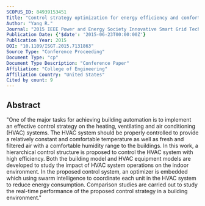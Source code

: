 ```yaml
---
SCOPUS_ID: 84939153451
Title: "Control strategy optimization for energy efficiency and comfort management in HVAC systems"
Author: "Yang R."
Journal: "2015 IEEE Power and Energy Society Innovative Smart Grid Technologies Conference, ISGT 2015"
Publication Date: {'$date': '2015-06-23T00:00:00Z'}
Publication Year: 2015
DOI: "10.1109/ISGT.2015.7131863"
Source Type: "Conference Proceeding"
Document Type: "cp"
Document Type Description: "Conference Paper"
Affiliation: "College of Engineering"
Affiliation Country: "United States"
Cited by count: 9
---
```


## Abstract
"One of the major tasks for achieving building automation is to implement an effective control strategy on the heating, ventilating and air conditioning (HVAC) systems. The HVAC system should be properly controlled to provide a relatively constant and comfortable temperature as well as fresh and filtered air with a comfortable humidity range to the buildings. In this work, a hierarchical control structure is proposed to control the HVAC system with high efficiency. Both the building model and HVAC equipment models are developed to study the impact of HVAC system operations on the indoor environment. In the proposed control system, an optimizer is embedded which using swarm intelligence to coordinate each unit in the HVAC system to reduce energy consumption. Comparison studies are carried out to study the real-time performance of the proposed control strategy in a building environment."
